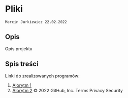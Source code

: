 # Pliki

`Marcin Jurkiewicz 22.02.2022`

## Opis

Opis projektu

## Spis treści

Linki do zrealizowanych programów:

1. [Alorytm 1]()
2. [Alorytm 2]()
© 2022 GitHub, Inc.
Terms
Privacy
Security
